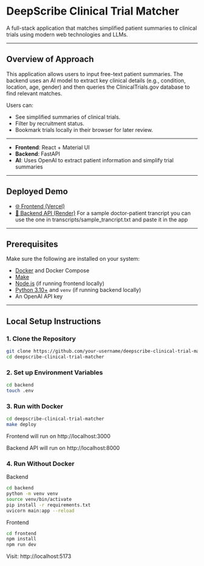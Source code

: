 # DeepScribe Clinical Trial Matcher

A full-stack application that matches simplified patient summaries to clinical trials using modern web technologies and LLMs.

---

## Overview of Approach

This application allows users to input free-text patient summaries. The backend uses an AI model to extract key clinical details (e.g., condition, location, age, gender) and then queries the ClinicalTrials.gov database to find relevant matches.

Users can:
- See simplified summaries of clinical trials.
- Filter by recruitment status.
- Bookmark trials locally in their browser for later review.
---
- **Frontend**: React + Material UI  
- **Backend**: FastAPI  
- **AI**: Uses OpenAI to extract patient information and simplify trial summaries

---

## Deployed Demo

- [🌐 Frontend (Vercel)](https://deepscribe-clinical-trial-matcher-r4k4bdb9s.vercel.app)  
- [🔗 Backend API (Render)](https://deepscribe-clinical-trial-matcher-1.onrender.com)
For a sample doctor-patient trancript you can use the one in transcripts/sample_trancript.txt and paste it in the app
---

## Prerequisites

Make sure the following are installed on your system:

- [Docker](https://www.docker.com/) and Docker Compose
- [Make](https://www.gnu.org/software/make/)
- [Node.js](https://nodejs.org/) (if running frontend locally)
- [Python 3.10+](https://www.python.org/) and `venv` (if running backend locally)
- An OpenAI API key

---

## Local Setup Instructions

### 1. Clone the Repository

```bash
git clone https://github.com/your-username/deepscribe-clinical-trial-matcher.git
cd deepscribe-clinical-trial-matcher
```

### 2. Set up Environment Variables
```bash
cd backend
touch .env
```

### 3. Run with Docker
```bash
cd deepscribe-clinical-trial-matcher
make deploy
```
Frontend will run on http://localhost:3000

Backend API will run on http://localhost:8000

### 4. Run Without Docker
Backend
```bash
cd backend
python -m venv venv
source venv/bin/activate
pip install -r requirements.txt
uvicorn main:app --reload
```

Frontend
```bash
cd frontend
npm install
npm run dev
```
Visit: http://localhost:5173



